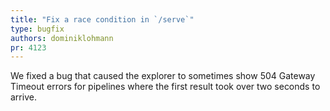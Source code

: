 ```yaml
---
title: "Fix a race condition in `/serve`"
type: bugfix
authors: dominiklohmann
pr: 4123
---
```


We fixed a bug that caused the explorer to sometimes show 504 Gateway Timeout
errors for pipelines where the first result took over two seconds to arrive.
